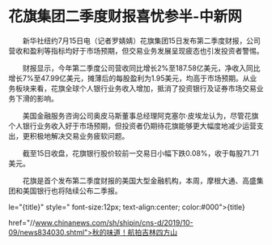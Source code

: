 # 花旗集团二季度财报喜忧参半-中新网

　　新华社纽约7月15日电（记者罗婧婧）花旗集团15日发布第二季度财报，公司营收和盈利等指标均好于市场预期，但交易业务发展呈现疲态也引发投资者警惕。

　　财报显示，今年第二季度公司营收同比增长2%至187.58亿美元，净收入同比增长7%至47.99亿美元，摊薄后的每股盈利为1.95美元，均高于市场预期。从业务板块来看，花旗全球个人银行业务收入增加，抵消了投资银行及证券市场交易业务下滑的影响。

　　美国金融服务咨询公司奥皮马斯董事总经理阿克塞尔·皮埃龙认为，尽管花旗个人银行业务收入好于市场预期，但投资者仍期待花旗能够更大幅度地减少运营支出，更积极地解决交易业务疲软问题。

　　截至15日收盘，花旗银行股价较前一交易日小幅下跌0.08%，收于每股71.71美元。

　　花旗是首个发布第二季度财报的美国大型金融机构，本周，摩根大通、高盛集团和美国银行也将陆续公布二季报。

le="{title}" style=" font-size:12px; text-align:center; color:#000">{title}

href="//www.chinanews.com/sh/shipin/cns-d/2019/10-09/news834030.shtml">秋的味道！航拍吉林四方山
